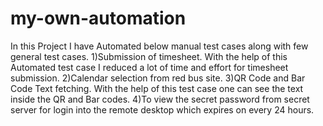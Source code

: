 # my-own-automation
In this Project I have Automated below manual test cases along with few general test cases.
1)Submission of timesheet. With the help of this Automated test case I reduced a lot of time and effort for timesheet submission.
2)Calendar selection from red bus site.
3)QR Code and Bar Code Text fetching. With the help of this test case one can see the text inside the QR and Bar codes.
4)To view the secret password from secret server for login into the remote desktop which expires on every 24 hours.
